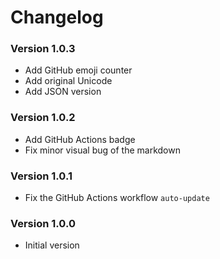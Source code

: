 # Changelog

### Version 1.0.3
- Add GitHub emoji counter
- Add original Unicode
- Add JSON version

### Version 1.0.2
- Add GitHub Actions badge
- Fix minor visual bug of the markdown

### Version 1.0.1
- Fix the GitHub Actions workflow `auto-update`

### Version 1.0.0
- Initial version
